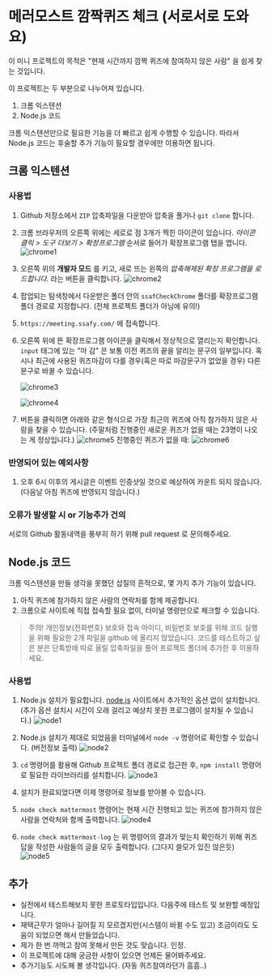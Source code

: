 # 메러모스트 깜짝퀴즈 체크 (서로서로 도와요)

이 미니 프로젝트의 목적은 "현재 시간까지 깜짝 퀴즈에 참여하지 않은 사람" 을 쉽게 찾는 것입니다.

이 프로젝트는 두 부분으로 나누어져 있습니다. 

1. 크롬 익스텐션
1. Node.js 코드

크롬 익스텐션만으로 필요한 기능을 더 빠르고 쉽게 수행할 수 있습니다. 따라서 Node.js 코드는 후술할 추가 기능이 필요할 경우에만 이용하면 됩니다.

## 크롬 익스텐션

### 사용법

1. Github 저장소에서 `ZIP` 압축파일을 다운받아 압축을 풀거나 `git clone` 합니다. 

1. 크롬 브라우저의 오른쪽 위에는 세로로 점 3개가 찍힌 아이콘이 있습니다. _아이콘 클릭 > 도구 더보기 > 확장프로그램_ 순서로 들어가 확장프로그램 탭을 엽니다.
    ![chrome1](./markdown-images/chrome1.PNG)

1. 오른쪽 위의 **개발자 모드** 를 키고, 새로 뜨는 왼쪽의 *압축해제된 확장 프로그램을 로드합니다.* 라는 버튼을 클릭합니다.
    ![chrome2](./markdown-images/chrome2.PNG)

1. 팝업되는 탐색창에서 다운받은 폴더 안의 `ssafCheckChrome` 폴더를 확장프로그램 폴더 경로로 지정합니다. (전체 프로젝트 폴더가 아님에 유의!)

1. `https://meeting.ssafy.com/` 에 접속합니다.

1. 오른쪽 위에 뜬 확장프로그램 아이콘을 클릭해서 정상적으로 열리는지 확인합니다. `input` 태그에 있는 "마 감" 은 보통 이전 퀴즈의 끝을 알리는 문구의 일부입니다. 혹시나 최근에 사용된 퀴즈마감이 다를 경우(혹은 따로 마감문구가 없었을 경우) 다른 문구로 바꿀 수 있습니다.

    ![chrome3](./markdown-images/chrome3.PNG)

    ![chrome4](./markdown-images/chrome4.PNG)

1. 버튼을 클릭하면 아래와 같은 형식으로 가장 최근의 퀴즈에 아직 참가하지 않은 사람을 찾을 수 있습니다. (주말처럼 진행중인 새로운 퀴즈가 없을 때는 23명이 나오는 게 정상입니다.)
    ![chrome5](./markdown-images/chrome5.PNG)
    진행중인 퀴즈가 없을 때: 
    ![chrome6](./markdown-images/chrome6.PNG)

### 반영되어 있는 예외사항
1. 오후 6시 이후의 게시글은 이벤트 인증샷일 것으로 예상하여 카운트 되지 않습니다. (다음날 아침 퀴즈에 반영되지 않습니다.)

### 오류가 발생할 시 or 기능추가 건의
서로의 Github 활동내역을 풍부히 하기 위해 pull request 로 문의해주세요.


## Node.js 코드
크롬 익스텐션을 만들 생각을 못했던 삽질의 흔적으로, 몇 가지 추가 기능이 있습니다.

1. 아직 퀴즈에 참가하지 않은 사람의 연락처를 함께 제공합니다. 
1. 크롬으로 사이트에 직접 접속할 필요 없이, 터미널 명령만으로 체크할 수 있습니다.

> 주의! 개인정보(전화번호) 보호와 접속 아이디, 비밀번호 보호를 위해 코드 실행을 위해 필요한 2개 파일을 github 에 올리지 않았습니다. 코드를 테스트하고 싶은 분은 단톡방에 따로 올릴 압축파일을 풀어 프로젝트 폴더에 추가한 후 이용하세요.

### 사용법

1. Node.js 설치가 필요합니다. [node.js](https://nodejs.org/) 사이트에서 추가적인 옵션 없이 설치합니다. (추가 옵션 설치시 시간이 오래 걸리고 예상치 못한 프로그램이 설치될 수 있습니다.)
    ![node1](./markdown-images/node1.PNG)

1. Node.js 설치가 제대로 되었음을 터미널에서 `node -v` 명령어로 확인할 수 있습니다. (버전정보 출력)
    ![node2](./markdown-images/node2.PNG)

1. `cd` 명령어를 활용해 Github 프로젝트 폴더 경로로 접근한 후, `npm install` 명령어로 필요한 라이브러리를 설치합니다.
    ![node3](./markdown-images/node3.PNG)

1. 설치가 완료되었다면 이제 명령어로 정보를 받아볼 수 있습니다.

1. `node check mattermost` 명령어는 현재 시간 진행되고 있는 퀴즈에 참가하지 않은 사람을 연락처와 함께 출력합니다.
    ![node4](./markdown-images/node4.PNG)

1. `node check mattermost-log` 는 위 명령어의 결과가 맞는지 확인하기 위해 퀴즈 답을 작성한 사람들의 글을 모두 출력합니다. (그다지 쓸모가 있진 않은듯)
    ![node5](./markdown-images/node5.PNG)

## 추가
- 실전에서 테스트해보지 못한 프로토타입입니다. 다음주에 테스트 및 보완할 예정입니다.
- 재택근무가 얼마나 길어질 지 모르겠지만(시스템이 바뀔 수도 있고) 조금이라도 도움이 되었으면 해서 만들었습니다.
- 제가 한 번 까먹고 참여 못해서 만든 것도 맞습니다. 인정.
- 이 프로젝트에 대해 궁금한 사항이 있으면 언제든 물어봐주세요.
- 추가기능도 시도해 볼 생각입니다. (자동 퀴즈참여라던가 흠흠..)